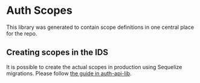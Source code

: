 # Auth Scopes

This library was generated to contain scope definitions in one central place for the repo.

## Creating scopes in the IDS

It is possible to create the actual scopes in production using Sequelize migrations. Please follow [the guide in auth-api-lib](../../auth-api-lib/seeders/README.md).
